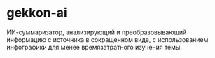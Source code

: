 # gekkon-ai
 ИИ-суммаризатор, анализирующий и преобразовывающий информацию с источника в сокращенном виде, с использованием инфографики для менее времязатратного изучения темы. 

